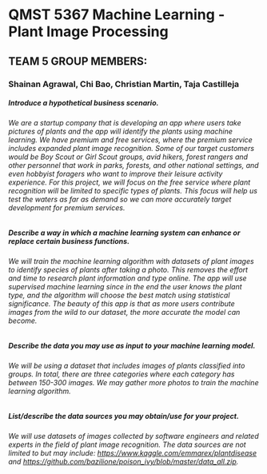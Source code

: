 # QMST 5367 Machine Learning - Plant Image Processing

## TEAM 5 GROUP MEMBERS:
### Shainan Agrawal, Chi Bao, Christian Martin, Taja Castilleja


##### Introduce a hypothetical business scenario. 
###### We are a startup company that is developing an app where users take pictures of plants and the app will identify the plants using machine learning. We have premium and free services, where the premium service includes expanded plant image recognition. Some of our target customers would be Boy Scout or Girl Scout groups, avid hikers, forest rangers and other personnel that work in parks, forests, and other national settings, and even hobbyist foragers who want to improve their leisure activity experience. For this project, we will focus on the free service where plant recognition will be limited to specific types of plants. This focus will help us test the waters as far as demand so we can more accurately target development for premium services.

##### Describe a way in which a machine learning system can enhance or replace certain business functions. 
###### We will train the machine learning algorithm with datasets of plant images to identify species of plants after taking a photo. This removes the effort and time to research plant information and type online. The app will use supervised machine learning since in the end the user knows the plant type, and the algorithm will choose the best match using statistical significance. The beauty of this app is that as more users contribute images from the wild to our dataset, the more accurate the model can become.

##### Describe the data you may use as input to your machine learning model. 
###### We will be using a dataset that includes images of plants classified into groups. In total, there are three categories where each category has between 150-300 images. We may gather more photos to train the machine learning algorithm.

##### List/describe the data sources you may obtain/use for your project. 
###### We will use datasets of images collected by software engineers and related experts in the field of plant image recognition. The data sources are not limited to but may include: https://www.kaggle.com/emmarex/plantdisease and https://github.com/bazilione/poison_ivy/blob/master/data_all.zip.

